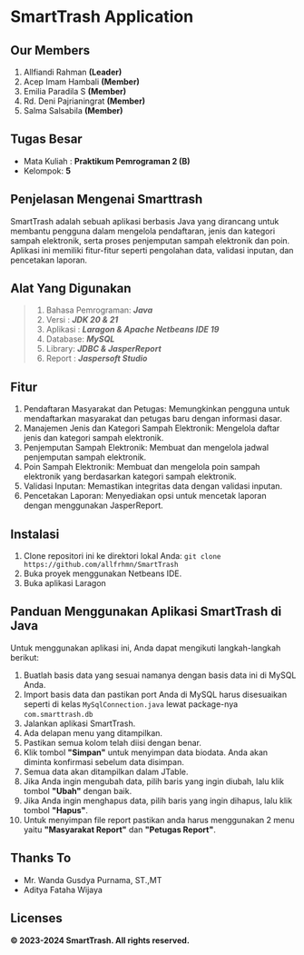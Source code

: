 # SmartTrash Application

## Our Members
 1. Allfiandi Rahman **(Leader)**
 2. Acep Imam Hambali **(Member)**
 3. Emilia Paradila S **(Member)**
 4. Rd. Deni Pajrianingrat **(Member)**
 5. Salma Salsabila **(Member)**

## Tugas Besar 
- Mata Kuliah : **Praktikum Pemrograman 2 (B)**
- Kelompok: **5**

## Penjelasan Mengenai Smarttrash

SmartTrash adalah sebuah aplikasi berbasis Java yang dirancang untuk membantu pengguna dalam mengelola pendaftaran, jenis dan kategori sampah elektronik, serta proses penjemputan sampah elektronik dan poin. Aplikasi ini memiliki fitur-fitur seperti pengolahan data, validasi inputan, dan pencetakan laporan.

## Alat Yang Digunakan

> 1. Bahasa Pemrograman: _**Java**_
> 2. Versi : _**JDK 20 & 21**_
> 3. Aplikasi : _**Laragon & Apache Netbeans IDE 19**_
> 4. Database: _**MySQL**_
> 5. Library: _**JDBC & JasperReport**_
> 6. Report : _**Jaspersoft Studio**_

## Fitur
1. Pendaftaran Masyarakat dan Petugas: Memungkinkan pengguna untuk mendaftarkan masyarakat dan petugas baru dengan informasi dasar.
2. Manajemen Jenis dan Kategori Sampah Elektronik: Mengelola daftar jenis dan kategori sampah elektronik.
3. Penjemputan Sampah Elektronik: Membuat dan mengelola jadwal penjemputan sampah elektronik.
4. Poin Sampah Elektronik: Membuat dan mengelola poin sampah elektronik yang berdasarkan kategori sampah elektronik.
5. Validasi Inputan: Memastikan integritas data dengan validasi inputan.
6. Pencetakan Laporan: Menyediakan opsi untuk mencetak laporan dengan menggunakan JasperReport.

## Instalasi
1. Clone repositori ini ke direktori lokal Anda:
```git clone https://github.com/allfrhmn/SmartTrash```
2. Buka proyek menggunakan Netbeans IDE.
3. Buka aplikasi Laragon

## Panduan Menggunakan Aplikasi SmartTrash di Java 

Untuk menggunakan aplikasi ini, Anda dapat mengikuti langkah-langkah berikut:

1. Buatlah basis data yang sesuai namanya dengan basis data ini di MySQL Anda.
2. Import basis data dan pastikan port Anda di MySQL harus disesuaikan seperti di kelas ```MySqlConnection.java``` lewat package-nya ```com.smarttrash.db```
3. Jalankan aplikasi SmartTrash.
4. Ada delapan menu yang ditampilkan.
5. Pastikan semua kolom telah diisi dengan benar.
6. Klik tombol **"Simpan"** untuk menyimpan data biodata. Anda akan diminta konfirmasi sebelum data disimpan.
7. Semua data akan ditampilkan dalam JTable.
8. Jika Anda ingin mengubah data, pilih baris yang ingin diubah, lalu klik tombol **"Ubah"** dengan baik.
9. Jika Anda ingin menghapus data, pilih baris yang ingin dihapus, lalu klik tombol **"Hapus"**.
10. Untuk menyimpan file report pastikan anda harus menggunakan 2 menu yaitu **"Masyarakat Report"** dan **"Petugas Report"**.

## Thanks To
- Mr. Wanda Gusdya Purnama, ST.,MT
- Aditya Fataha Wijaya

## Licenses
**&copy; 2023-2024 SmartTrash. All rights reserved.**
